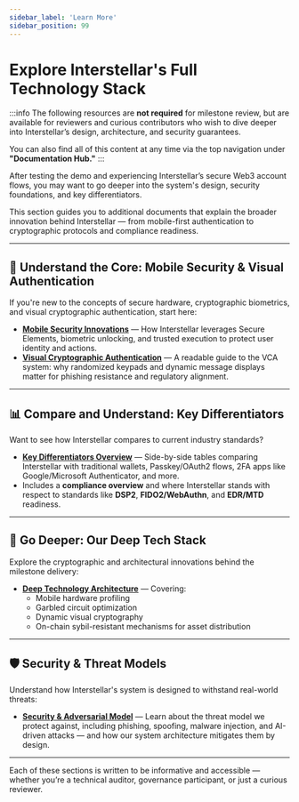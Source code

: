 ```yaml
---
sidebar_label: 'Learn More'
sidebar_position: 99
---
```



# Explore Interstellar's Full Technology Stack

:::info
The following resources are **not required** for milestone review, but are available for reviewers and curious contributors who wish to dive deeper into Interstellar’s design, architecture, and security guarantees.

You can also find all of this content at any time via the top navigation under **"Documentation Hub."**
:::

After testing the demo and experiencing Interstellar’s secure Web3 account flows, you may want to go deeper into the system's design, security foundations, and key differentiators.

This section guides you to additional documents that explain the broader innovation behind Interstellar — from mobile-first authentication to cryptographic protocols and compliance readiness.

---

## 🔐 Understand the Core: Mobile Security & Visual Authentication

If you're new to the concepts of secure hardware, cryptographic biometrics, and visual cryptographic authentication, start here:

- **[Mobile Security Innovations](https://interstellar-docs-tech.pages.dev/docs/Technoloy/About%20Deep%20Tech/Mobile%20Security%20Innovation)** — How Interstellar leverages Secure Elements, biometric unlocking, and trusted execution to protect user identity and actions.
- **[Visual Cryptographic Authentication](https://interstellar-docs-tech.pages.dev/docs/Technoloy/About%20Deep%20Tech/Visual%20Cryptography%20Auhentication)** — A readable guide to the VCA system: why randomized keypads and dynamic message displays matter for phishing resistance and regulatory alignment.

---

## 📊 Compare and Understand: Key Differentiators

Want to see how Interstellar compares to current industry standards?

- **[Key Differentiators Overview](https://interstellar-docs-tech.pages.dev/docs/category/key-differantiators)** — Side-by-side tables comparing Interstellar with traditional wallets, Passkey/OAuth2 flows, 2FA apps like Google/Microsoft Authenticator, and more.
- Includes a **compliance overview** and where Interstellar stands with respect to standards like **DSP2**, **FIDO2/WebAuthn**, and **EDR/MTD** readiness.

---

## 🧠 Go Deeper: Our Deep Tech Stack

Explore the cryptographic and architectural innovations behind the milestone delivery:

- **[Deep Technology Architecture](https://interstellar-docs-tech.pages.dev/docs/category/deep-technology-expertsenthusiasts)** — Covering:
  - Mobile hardware profiling
  - Garbled circuit optimization
  - Dynamic visual cryptography
  - On-chain sybil-resistant mechanisms for asset distribution

---

## 🛡️ Security & Threat Models

Understand how Interstellar's system is designed to withstand real-world threats:

- **[Security & Adversarial Model](https://interstellar-docs-tech.pages.dev/docs/category/security)** — Learn about the threat model we protect against, including phishing, spoofing, malware injection, and AI-driven attacks — and how our system architecture mitigates them by design.

---

Each of these sections is written to be informative and accessible — whether you’re a technical auditor, governance participant, or just a curious reviewer.
